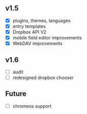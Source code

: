 ## v1.5
- [x] plugins, themes, languages
- [x] entry templates
- [x] Dropbox API V2
- [x] mobile field editor improvements
- [x] WebDAV improvements

## v1.6
- [ ] audit
- [ ] redesigned dropbox chooser

## Future
- [ ] chromeos support